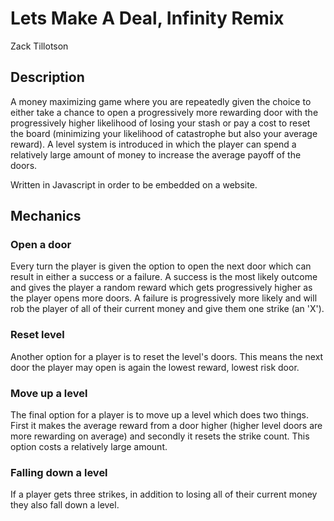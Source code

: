 # Lets Make A Deal, Infinity Remix
Zack Tillotson

## Description

A money maximizing game where you are repeatedly given the choice to either take a chance to open a progressively more rewarding door with the progressively higher likelihood of losing your stash or pay a cost to reset the board (minimizing your likelihood of catastrophe but also your average reward). A level system is introduced in which the player can spend a relatively large amount of money to increase the average payoff of the doors.

Written in Javascript in order to be embedded on a website.

## Mechanics

### Open a door

Every turn the player is given the option to open the next door which can result in either a success or a failure. A success is the most likely outcome and gives the player a random reward which gets progressively higher as the player opens more doors. A failure is progressively more likely and will rob the player of all of their current money and give them one strike (an 'X').

### Reset level

Another option for a player is to reset the level's doors. This means the next door the player may open is again the lowest reward, lowest risk door.

### Move up a level

The final option for a player is to move up a level which does two things. First it makes the average reward from a door higher (higher level doors are more rewarding on average) and secondly it resets the strike count. This option costs a relatively large amount. 

### Falling down a level

If a player gets three strikes, in addition to losing all of their current money they also fall down a level.